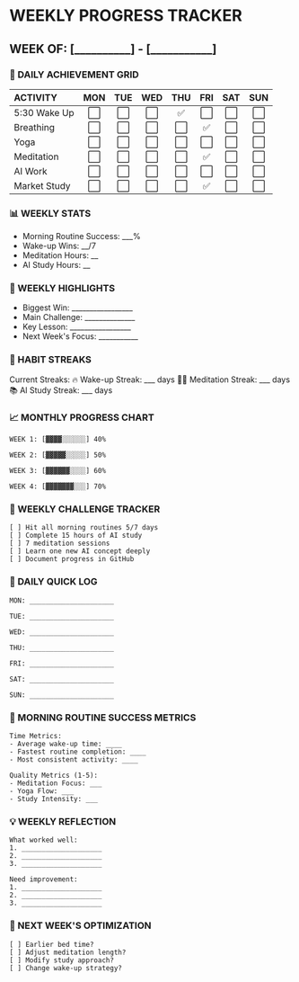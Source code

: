 # WEEKLY PROGRESS TRACKER
## WEEK OF: [__________] - [___________]

### 🎯 DAILY ACHIEVEMENT GRID

| ACTIVITY | MON | TUE | WED | THU | FRI | SAT | SUN |
|:---------|:---:|:---:|:---:|:---:|:---:|:---:|:---:|
| 5:30 Wake Up | ⬜ | ⬜ | ⬜ | ✅ | ⬜ | ⬜ | ⬜ |
| Breathing | ⬜ | ⬜ | ⬜ | ⬜ | ✅ | ⬜ | ⬜ |
| Yoga | ⬜ | ⬜ | ⬜ | ⬜ | ⬜ | ⬜ | ⬜ |
| Meditation | ⬜ | ⬜ | ⬜ | ⬜ | ✅ | ⬜ | ⬜ |
| AI Work | ⬜ | ⬜ | ⬜ | ⬜ | ⬜ | ⬜ | ⬜ |
| Market Study | ⬜ | ⬜ | ⬜ | ⬜ | ✅ | ⬜ | ⬜ |

### 📊 WEEKLY STATS
- Morning Routine Success: ___%
- Wake-up Wins: __/7
- Meditation Hours: __
- AI Study Hours: __


### 🌟 WEEKLY HIGHLIGHTS
* Biggest Win: _________________
* Main Challenge: ______________
* Key Lesson: _________________
* Next Week's Focus: ___________

### 💪 HABIT STREAKS
Current Streaks:
🔥 Wake-up Streak: ___ days
🧘‍♂️ Meditation Streak: ___ days
📚 AI Study Streak: ___ days

### 📈 MONTHLY PROGRESS CHART
```
WEEK 1: [▓▓▓▓░░░░░░] 40%

WEEK 2: [▓▓▓▓▓░░░░░] 50%

WEEK 3: [▓▓▓▓▓▓░░░░] 60%

WEEK 4: [▓▓▓▓▓▓▓░░░] 70%
```

### 🎯 WEEKLY CHALLENGE TRACKER
```
[ ] Hit all morning routines 5/7 days
[ ] Complete 15 hours of AI study
[ ] 7 meditation sessions
[ ] Learn one new AI concept deeply
[ ] Document progress in GitHub
```

### 📝 DAILY QUICK LOG
```
MON: _____________________

TUE: _____________________

WED: _____________________

THU: _____________________

FRI: _____________________

SAT: _____________________

SUN: _____________________

```

### 🌅 MORNING ROUTINE SUCCESS METRICS
```
Time Metrics:
- Average wake-up time: ____
- Fastest routine completion: ____
- Most consistent activity: ____

Quality Metrics (1-5):
- Meditation Focus: ___
- Yoga Flow: ___
- Study Intensity: ___
```

### 💡 WEEKLY REFLECTION
```
What worked well:
1. ____________________
2. ____________________
3. ____________________

Need improvement:
1. ____________________
2. ____________________
3. ____________________
```

### 🚀 NEXT WEEK'S OPTIMIZATION
```
[ ] Earlier bed time?
[ ] Adjust meditation length?
[ ] Modify study approach?
[ ] Change wake-up strategy?